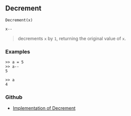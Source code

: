 ## Decrement

``` 
Decrement(x)

x--
``` 

> decrements `x` by `1`, returning the original value of `x`. 

### Examples
```   
>> a = 5   
>> a--   
5    
 
>> a    
4   
``` 
    

### Github

* [Implementation of Decrement](https://github.com/axkr/symja_android_library/blob/master/symja_android_library/matheclipse-core/src/main/java/org/matheclipse/core/builtin/Arithmetic.java#L1306) 
